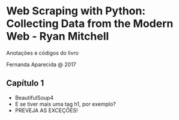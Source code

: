 # Web Scraping with Python: Collecting Data from the Modern Web - Ryan Mitchell

Anotações e códigos do livro

Fernanda Aparecida @ 2017

## Capítulo 1
- BeautifulSoup4
- E se tiver mais uma tag h1, por exemplo?
- PREVEJA AS EXCEÇÕES!